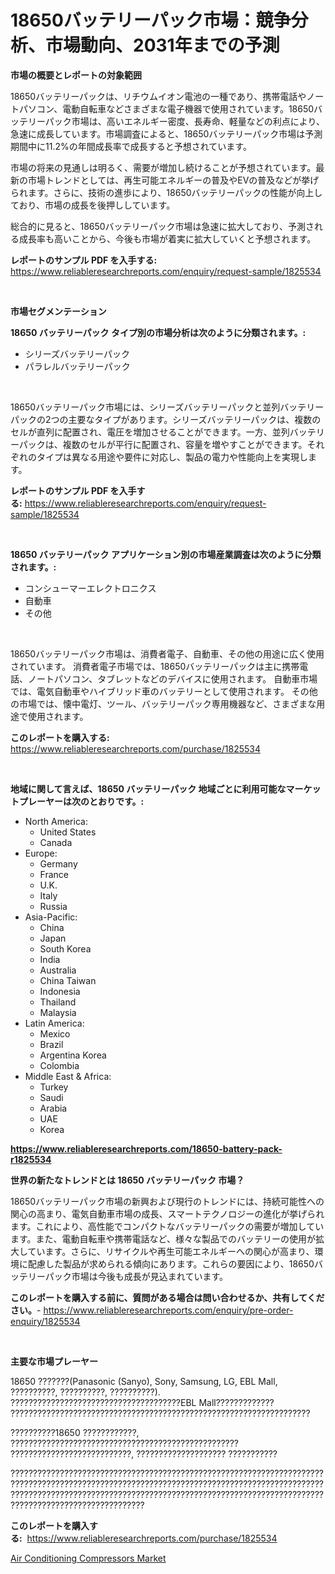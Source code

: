 <p><h1>18650バッテリーパック市場：競争分析、市場動向、2031年までの予測</h1></p><p><strong>市場の概要とレポートの対象範囲</strong></p>
<p><p>18650バッテリーパックは、リチウムイオン電池の一種であり、携帯電話やノートパソコン、電動自転車などさまざまな電子機器で使用されています。18650バッテリーパック市場は、高いエネルギー密度、長寿命、軽量などの利点により、急速に成長しています。市場調査によると、18650バッテリーパック市場は予測期間中に11.2%の年間成長率で成長すると予想されています。</p><p>市場の将来の見通しは明るく、需要が増加し続けることが予想されています。最新の市場トレンドとしては、再生可能エネルギーの普及やEVの普及などが挙げられます。さらに、技術の進歩により、18650バッテリーパックの性能が向上しており、市場の成長を後押ししています。</p><p>総合的に見ると、18650バッテリーパック市場は急速に拡大しており、予測される成長率も高いことから、今後も市場が着実に拡大していくと予想されます。</p></p>
<p><strong>レポートのサンプル PDF を入手する:</strong> <a href="https://www.reliableresearchreports.com/enquiry/request-sample/1825534">https://www.reliableresearchreports.com/enquiry/request-sample/1825534</a></p>
<p>&nbsp;</p>
<p><strong>市場セグメンテーション</strong></p>
<p><strong>18650 バッテリーパック タイプ別の市場分析は次のように分類されます。:</strong></p>
<p><ul><li>シリーズバッテリーパック</li><li>パラレルバッテリーパック</li></ul></p>
<p>&nbsp;</p>
<p><p>18650バッテリーパック市場には、シリーズバッテリーパックと並列バッテリーパックの2つの主要なタイプがあります。シリーズバッテリーパックは、複数のセルが直列に配置され、電圧を増加させることができます。一方、並列バッテリーパックは、複数のセルが平行に配置され、容量を増やすことができます。それぞれのタイプは異なる用途や要件に対応し、製品の電力や性能向上を実現します。</p></p>
<p><strong>レポートのサンプル PDF を入手する:</strong>&nbsp;<a href="https://www.reliableresearchreports.com/enquiry/request-sample/1825534">https://www.reliableresearchreports.com/enquiry/request-sample/1825534</a></p>
<p>&nbsp;</p>
<p><strong> 18650 バッテリーパック アプリケーション別の市場産業調査は次のように分類されます。:</strong></p>
<p><ul><li>コンシューマーエレクトロニクス</li><li>自動車</li><li>その他</li></ul></p>
<p>&nbsp;</p>
<p><p>18650バッテリーパック市場は、消費者電子、自動車、その他の用途に広く使用されています。 消費者電子市場では、18650バッテリーパックは主に携帯電話、ノートパソコン、タブレットなどのデバイスに使用されます。 自動車市場では、電気自動車やハイブリッド車のバッテリーとして使用されます。 その他の市場では、懐中電灯、ツール、バッテリーパック専用機器など、さまざまな用途で使用されます。</p></p>
<p><strong>このレポートを購入する:</strong>&nbsp; <a href="https://www.reliableresearchreports.com/purchase/1825534">https://www.reliableresearchreports.com/purchase/1825534</a></p>
<p>&nbsp;</p>
<p><strong>地域に関して言えば、18650 バッテリーパック 地域ごとに利用可能なマーケットプレーヤーは次のとおりです。:</strong></p>
<p><ul>
    <li>
        North America:
        <ul>
            <li>United States</li>
            <li>Canada</li>
        </ul>
    </li>
    <li>
        Europe:
        <ul>
            <li>Germany</li>
            <li>France</li>
            <li>U.K.</li>
            <li>Italy</li>
            <li>Russia</li>
        </ul>
    </li>
    <li>
        Asia-Pacific:
        <ul>
            <li>China</li>
            <li>Japan</li>
            <li>South Korea</li>
            <li>India</li>
            <li>Australia</li>
            <li>China Taiwan</li>
            <li>Indonesia</li>
            <li>Thailand</li>
            <li>Malaysia</li>
        </ul>
    </li>
    <li>
        Latin America:
        <ul>
            <li>Mexico</li>
            <li>Brazil</li>
            <li>Argentina Korea</li>
            <li>Colombia</li>
        </ul>
    </li>
    <li>
        Middle East & Africa:
        <ul>
            <li>Turkey</li>
            <li>Saudi</li>
            <li>Arabia</li>
            <li>UAE</li>
            <li>Korea</li>
        </ul>
    </li>
    </ul></p>
<p><strong><a href="https://www.reliableresearchreports.com/18650-battery-pack-r1825534">https://www.reliableresearchreports.com/18650-battery-pack-r1825534</a></strong>&nbsp;</p>
<p><strong>世界の新たなトレンドとは 18650 バッテリーパック 市場？</strong></p>
<p><p>18650バッテリーパック市場の新興および現行のトレンドには、持続可能性への関心の高まり、電気自動車市場の成長、スマートテクノロジーの進化が挙げられます。これにより、高性能でコンパクトなバッテリーパックの需要が増加しています。また、電動自転車や携帯電話など、様々な製品でのバッテリーの使用が拡大しています。さらに、リサイクルや再生可能エネルギーへの関心が高まり、環境に配慮した製品が求められる傾向にあります。これらの要因により、18650バッテリーパック市場は今後も成長が見込まれています。</p></p>
<p><strong>このレポートを購入する前に、質問がある場合は問い合わせるか、共有してください。</strong>- <a href="https://www.reliableresearchreports.com/enquiry/pre-order-enquiry/1825534">https://www.reliableresearchreports.com/enquiry/pre-order-enquiry/1825534</a></p>
<p>&nbsp;</p>
<p><strong>主要な市場プレーヤー</strong></p>
<p><p>18650 ???????(Panasonic (Sanyo), Sony, Samsung, LG, EBL Mall, ??????????, ??????????, ??????????). ??????????????????????????????????????EBL Mall????????????? ???????????????????????????????????????????????????????????????????</p><p>??????????18650 ????????????, ??????????????????????????????????????????????????? ???????????????????????????, ???????????????????? ???????????</p><p>????????????????????????????????????????????????????????????????????????????????????????????????????????????????????????????????????????????????????????????????????????????????????????????????????????????????????????????????????????????????</p></p>
<p><strong>このレポートを購入する:</strong>&nbsp;&nbsp;<a href="https://www.reliableresearchreports.com/purchase/1825534">https://www.reliableresearchreports.com/purchase/1825534</a></p>
<p><p><a href="https://github.com/santosh758595/Market-Research-Report-List-4/blob/main/air-conditioning-compressors-market.md">Air Conditioning Compressors Market</a></p></p>